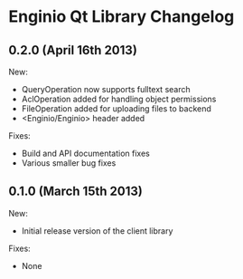 # Enginio Qt Library Changelog

## 0.2.0 (April 16th 2013)
New:
* QueryOperation now supports fulltext search
* AclOperation added for handling object permissions
* FileOperation added for uploading files to backend
* <Enginio/Enginio> header added

Fixes:
* Build and API documentation fixes
* Various smaller bug fixes

## 0.1.0 (March 15th 2013)
New:
* Initial release version of the client library

Fixes:
* None
